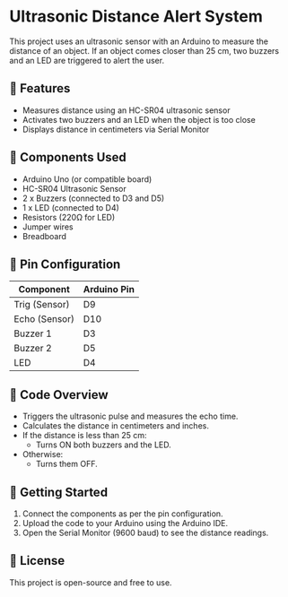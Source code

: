 # Ultrasonic Distance Alert System

This project uses an ultrasonic sensor with an Arduino to measure the distance of an object. If an object comes closer than 25 cm, two buzzers and an LED are triggered to alert the user.

## 🧠 Features

- Measures distance using an HC-SR04 ultrasonic sensor
- Activates two buzzers and an LED when the object is too close
- Displays distance in centimeters via Serial Monitor

## 🔧 Components Used

- Arduino Uno (or compatible board)
- HC-SR04 Ultrasonic Sensor
- 2 x Buzzers (connected to D3 and D5)
- 1 x LED (connected to D4)
- Resistors (220Ω for LED)
- Jumper wires
- Breadboard

## 📌 Pin Configuration

| Component      | Arduino Pin |
|----------------|-------------|
| Trig (Sensor)  | D9          |
| Echo (Sensor)  | D10         |
| Buzzer 1       | D3          |
| Buzzer 2       | D5          |
| LED            | D4          |

## 📜 Code Overview

- Triggers the ultrasonic pulse and measures the echo time.
- Calculates the distance in centimeters and inches.
- If the distance is less than 25 cm:
  - Turns ON both buzzers and the LED.
- Otherwise:
  - Turns them OFF.

## 🚀 Getting Started

1. Connect the components as per the pin configuration.
2. Upload the code to your Arduino using the Arduino IDE.
3. Open the Serial Monitor (9600 baud) to see the distance readings.

## 🧾 License

This project is open-source and free to use.

